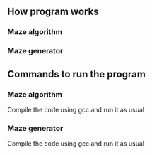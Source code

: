 ## How program works

### Maze algorithm

### Maze generator

## Commands to run the program

### Maze algorithm
Compile the code using gcc and run it as usual

### Maze generator
Compile the code using gcc and run it as usual
